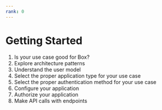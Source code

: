 ```yaml
---
rank: 0
---
```


# Getting Started

1. Is your use case good for Box? 
2. Explore architecture patterns
3. Understand the user model
4. Select the proper application type for your use case
5. Select the proper authentication method for your use case
6. Configure your application
7. Authorize your application
8. Make API calls with endpoints